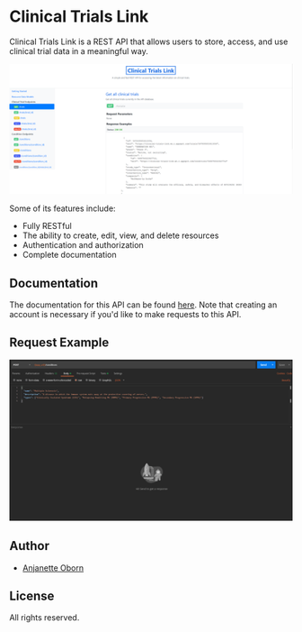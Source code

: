 # Clinical Trials Link

Clinical Trials Link is a REST API that allows users to store, access, and use clinical trial data in a meaningful way.

![Screenshot of Clinical Trials Link](README/Clinical_Trials_Link.PNG)

Some of its features include:

* Fully RESTful
* The ability to create, edit, view, and delete resources
* Authentication and authorization
* Complete documentation

## Documentation

The documentation for this API can be found [here](https://clinical-trials-link.wn.r.appspot.com/documentation). Note that creating an account is necessary if you'd like to make requests to this API.

## Request Example
![Screenshot of Clinical Trials Link Request](README/Request_Example.gif)

## Author

* [Anjanette Oborn](https://github.com/oborna)

## License

All rights reserved.